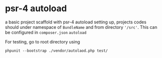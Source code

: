 # psr-4 autoload
a basic project scaffold with psr-4 autoload setting up, projects codes should under namespace of `BundleName` and from directory `'/src'`. This can be configured in `composer.json` `autoload` 

For testing, go to root directory using 
```
phpunit --bootstrap ./vendor/autolaod.php test/
```